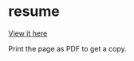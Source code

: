 resume
======

[View it here](http://gaocegege.com/resume/)

Print the page as PDF to get a copy.



